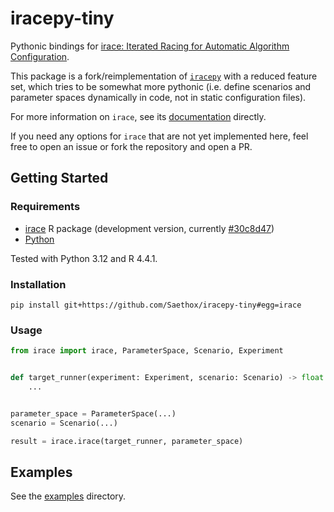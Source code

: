 # iracepy-tiny

Pythonic bindings for [irace: Iterated Racing for Automatic Algorithm Configuration](https://github.com/MLopez-Ibanez/irace).

This package is a fork/reimplementation of [`iracepy`](https://github.com/auto-optimization/iracepy) with a reduced
feature set, which tries to be somewhat more pythonic (i.e. define scenarios and parameter spaces dynamically in code,
not in static configuration files).

For more information on `irace`, see its [documentation](https://mlopez-ibanez.github.io/irace/index.html) directly.

If you need any options for `irace` that are not yet implemented here, feel free to open an issue or fork the repository and open a PR.

## Getting Started

### Requirements

- [irace](https://mlopez-ibanez.github.io/irace/#github-development-version) R package (development version, currently [#30c8d47](https://github.com/MLopez-Ibanez/irace/tree/30c8d4702960f76b31cdf4bf82c66082ab23934b))
- [Python](https://www.python.org)

Tested with Python 3.12 and R 4.4.1.

### Installation

```shell
pip install git+https://github.com/Saethox/iracepy-tiny#egg=irace
```

### Usage

```python
from irace import irace, ParameterSpace, Scenario, Experiment


def target_runner(experiment: Experiment, scenario: Scenario) -> float:
    ...


parameter_space = ParameterSpace(...)
scenario = Scenario(...)

result = irace.irace(target_runner, parameter_space)
```

## Examples

See the [examples](./examples) directory.